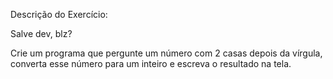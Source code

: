 Descrição do Exercício:

Salve dev, blz?

Crie um programa que pergunte um número com 2 casas depois da vírgula, converta esse número para um inteiro e escreva o resultado na tela.